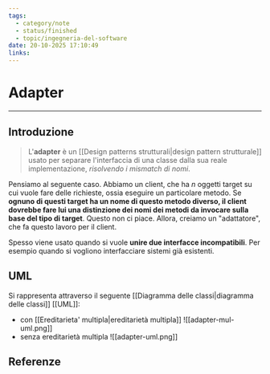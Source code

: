 ```yaml
---
tags:
  - category/note
  - status/finished
  - topic/ingegneria-del-software
date: 20-10-2025 17:10:49
links:
---
```

# Adapter
---
## Introduzione
> L'**adapter** è un [[Design patterns strutturali|design pattern strutturale]] usato per separare l'interfaccia di una classe dalla sua reale implementazione, _risolvendo i mismatch di nomi_.

Pensiamo al seguente caso. Abbiamo un client, che ha $n$ oggetti target su cui vuole fare delle richieste, ossia eseguire un particolare metodo. Se **ognuno di questi target ha un nome di questo metodo diverso, il client dovrebbe fare lui una distinzione dei nomi dei metodi da invocare sulla base del tipo di target**. Questo non ci piace. Allora, creiamo un "adattatore", che fa questo lavoro per il client.

Spesso viene usato quando si vuole **unire due interfacce incompatibili**. Per esempio quando si vogliono interfacciare sistemi già esistenti.

## UML
Si rappresenta attraverso il seguente [[Diagramma delle classi|diagramma delle classi]] [[UML]]:
- con [[Ereditarieta' multipla|ereditarietà multipla]] ![[adapter-mul-uml.png]]
- senza ereditarietà multipla ![[adapter-uml.png]]

## Referenze